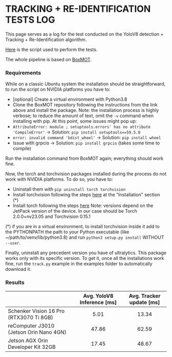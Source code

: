 # TRACKING + RE-IDENTIFICATION TESTS LOG

This page serves as a log for the test conducted on the YoloV8 detection + Tracking + Re-Identification algorithm.

[Here](scripts/tracking_re-id_test.py) is the script used to perform the tests.

The whole pipeline is based on [BoxMOT](https://github.com/mikel-brostrom/yolo_tracking). 

### Requirements
While on a classic Ubuntu system the installation should be straightforward, to run the script on NVIDIA platforms you have to:
 - [optional] Create a virtual environment with Python3.8
 - Clone the BoxMOT repository following the instructions from the link above and install the package. Note: the installation process is highly verbose; to reduce the amount of text, omit the ```-v``` command when installing with pip.
 At this point, some issues might pop up:
- ```AttributeError: module ; setuptools.errors' has no attribute 'CompileError'``` -> Solution: ```pip install setuptools==59.5.0```
- ```error: invalid command 'bdist_wheel'``` -> Solution: ```pip install wheel```
- Issue with grpcio -> Solution: ```pip install grpcio``` (takes some time to compile)

Run the installation command from BoxMOT again; everything should work fine.

Now, the torch and torchvision packages installed during the process do not work with NVIDIA platforms. To do so, you have to:
 - Uninstall them with ```pip uninstall torch torchvision```
 - Install torchvision following the steps [here](https://forums.developer.nvidia.com/t/pytorch-for-jetson/72048) at the "Installation" section (*)
 - Install torch following the steps [here](https://docs.nvidia.com/deeplearning/frameworks/install-pytorch-jetson-platform/index.html#overview__section_xavier_nx)
Note: versions depend on the JetPack version of the device. In our case should be Torch 2.0.0+nv23.05 and Torchvision 0.15.1

(*) if you are in a virtual environment, to install torchvision inside it add to the PYTHONPATH the path to your Python executable (like ~/path/to/venv/lib/python3.8) and run ```python3 setup.py install``` WITHOUT ```--user```.

Finally, uninstall any precedent version you have of ultralytics. This package works only with its specific version. To get it, once all the installations work fine, run the ```track.py``` example in the examples folder to automatically download it.


### Results

|                                         | Avg. YoloV8 Inference [ms] | Avg. Tracker update [ms] |
|-----------------------------------------|:--------------------------:|:------------------------:|
| Schenker Vision 16 Pro (RTX3070 Ti 8GB) |            5.01            |           13.34          |
| reComputer J3010 (Jetson Orin Nano 4GN) |            47.86           |           62.59          |
|    Jetson AGX Orin Developer Kit 32GB   |            17.45           |           48.67          |
